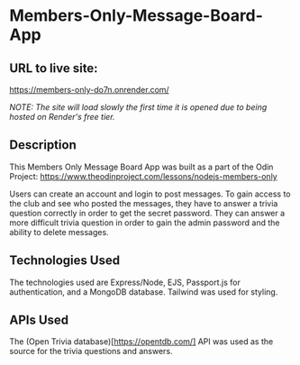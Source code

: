 # Members-Only-Message-Board-App

## URL to live site: 

https://members-only-do7n.onrender.com/

*NOTE: The site will load slowly the first time it is opened due to being hosted on Render's free tier.*

## Description

This Members Only Message Board App was built as a part of the Odin Project: https://www.theodinproject.com/lessons/nodejs-members-only

Users can create an account and login to post messages. To gain access to the club and see who posted the messages, they have to answer a trivia question correctly in order to get the secret password. They can answer a more difficult trivia question in order to gain the admin password and the ability to delete messages.  

## Technologies Used

The technologies used are Express/Node, EJS, Passport.js for authentication, and a MongoDB database. Tailwind was used for styling.


## APIs Used

The (Open Trivia database)[https://opentdb.com/] API was used as the source for the trivia questions and answers. 
